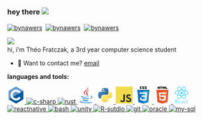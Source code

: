 ### hey there <img src="https://media.giphy.com/media/hvRJCLFzcasrR4ia7z/giphy.gif" width="25">

<a href="https://twitter.com/Bynawers" target="blank">
  <img align="center" src="https://cdn.jsdelivr.net/npm/simple-icons@3.0.1/icons/twitter.svg" alt="bynawers" height="30" width="30" /></a>&nbsp;
<a href="https://linkedin.com/in/th%C3%A9o-fratczak-28ba64221" target="blank">
  <img align="center" src="https://cdn.jsdelivr.net/npm/simple-icons@3.0.1/icons/linkedin.svg" alt="bynawers" height="30" width="30" /></a>&nbsp;
<a href="http://discord.com/users/Bynawers#3331" target="blank">
  <img align="center" src="https://cdn.jsdelivr.net/npm/simple-icons@3.0.1/icons/discord.svg" alt="bynawers" height="40" width="30" /></a>&nbsp;

![](https://visitor-badge.glitch.me/badge?page_id=Bynawers)
<br />
hi, i'm Théo Fratczak, a 3rd year computer science student 


  
  
- 💼 Want to contact me? [email](mailto:Theo.fratczak@gmail.com)


**languages and tools:**  

<a href="https://www.cprogramming.com/" target="_blank"> <img src="https://raw.githubusercontent.com/devicons/devicon/master/icons/c/c-original.svg" alt="c" width="40" height="40"/> </a>
<a href="https://www.cprogramming.com/" target="_blank"> <img src="https://cdn.jsdelivr.net/gh/devicons/devicon/icons/csharp/csharp-original.svg" alt="c-sharp" width="40" height="40"/> </a>
<a href="https://www.rust-lang.org/fr" target="_blank"> <img src="https://cdn.jsdelivr.net/gh/devicons/devicon/icons/rust/rust-plain.svg" alt="rust" width="40" height="40"/> </a> 
<a href="https://www.java.com" target="_blank"> <img src="https://raw.githubusercontent.com/devicons/devicon/master/icons/java/java-original.svg" alt="java" width="40" height="40"/> </a>
<a href="https://www.python.org" target="_blank"> <img src="https://raw.githubusercontent.com/devicons/devicon/master/icons/python/python-original.svg" alt="python" width="40" height="40"/> </a>
<a href="https://developer.mozilla.org/en-US/docs/Web/JavaScript" target="_blank"> <img src="https://raw.githubusercontent.com/devicons/devicon/master/icons/javascript/javascript-original.svg" alt="javascript" width="40" height="40"/> </a> 
<a href="https://www.w3schools.com/css/" target="_blank"> <img src="https://raw.githubusercontent.com/devicons/devicon/master/icons/css3/css3-original-wordmark.svg" alt="css3" width="40" height="40"/> </a> 
<a href="https://www.w3.org/html/" target="_blank"> <img src="https://raw.githubusercontent.com/devicons/devicon/master/icons/html5/html5-original-wordmark.svg" alt="html5" width="40" height="40"/> </a>
<a href="https://reactjs.org/" target="_blank"> <img src="https://raw.githubusercontent.com/devicons/devicon/master/icons/react/react-original-wordmark.svg" alt="react" width="40" height="40"/> </a> 
<a href="https://reactnative.dev/" target="_blank"> <img src="https://reactnative.dev/img/header_logo.svg" alt="reactnative" width="40" height="40"/> </a>
<a href="https://www.gnu.org/software/bash/" target="_blank"> <img src="https://www.vectorlogo.zone/logos/gnu_bash/gnu_bash-icon.svg" alt="bash" width="40" height="40"/> </a> 
<a href="https://unity.com/fr" target="_blank"> <img src="https://cdn.jsdelivr.net/gh/devicons/devicon/icons/unity/unity-original.svg" alt="unity" width="40" height="40"/> </a>
<a href="https://www.rstudio.com/" target="_blank"> <img src="https://cdn.jsdelivr.net/gh/devicons/devicon/icons/rstudio/rstudio-original.svg" alt="R-sutdio" width="40" height="40"/> </a>
<a href="https://git-scm.com/" target="_blank"> <img src="https://www.vectorlogo.zone/logos/git-scm/git-scm-icon.svg" alt="git" width="40" height="40"/> </a> 
<a href="https://www.oracle.com/fr/index.html" target="_blank"> <img src="https://cdn.jsdelivr.net/gh/devicons/devicon/icons/oracle/oracle-original.svg" alt="oracle" width="40" height="40"/> </a>
<a href="https://www.mysql.com/fr/" target="_blank"> <img src="https://cdn.jsdelivr.net/gh/devicons/devicon/icons/mysql/mysql-original-wordmark.svg" alt="my-sql" width="40" height="40"/> </a>
